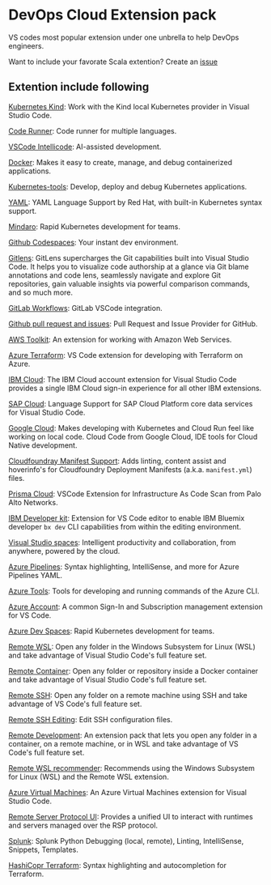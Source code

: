 # DevOps Cloud Extension pack
VS codes most popular extension under one unbrella to help DevOps engineers.


Want to include your favorate Scala extention? Create an [issue](https://github.com/ravioshankar/devops-toolbox/issues)

## Extention include following

[Kubernetes Kind](https://marketplace.visualstudio.com/items?itemName=ms-kubernetes-tools.kind-vscode): Work with the Kind local Kubernetes provider in Visual Studio Code.

[Code Runner](https://marketplace.visualstudio.com/items?itemName=formulahendry.code-runner): Code runner for multiple languages.

[VSCode Intellicode](https://marketplace.visualstudio.com/items?itemName=visualstudioexptteam.vscodeintellicode): AI-assisted development.

[Docker](https://marketplace.visualstudio.com/items?itemName=ms-azuretools.vscode-docker): Makes it easy to create, manage, and debug containerized applications.

[Kubernetes-tools](https://marketplace.visualstudio.com/items?itemName=ms-kubernetes-tools.vscode-kubernetes-tools): Develop, deploy and debug Kubernetes applications.

[YAML](https://marketplace.visualstudio.com/items?itemName=redhat.vscode-yaml): YAML Language Support by Red Hat, with built-in Kubernetes syntax support.

[Mindaro](https://marketplace.visualstudio.com/items?itemName=mindaro.mindaro): Rapid Kubernetes development for teams.

[Github Codespaces](https://marketplace.visualstudio.com/items?itemName=github.codespaces): Your instant dev environment.

[Gitlens](https://marketplace.visualstudio.com/items?itemName=eamodio.gitlens): GitLens supercharges the Git capabilities built into Visual Studio Code. It helps you to visualize code authorship at a glance via Git blame annotations and code lens, seamlessly navigate and explore Git repositories, gain valuable insights via powerful comparison commands, and so much more.

[GitLab Workflows](https://marketplace.visualstudio.com/items?itemName=GitLab.gitlab-workflow): GitLab VSCode integration.

[Github pull request and issues](https://marketplace.visualstudio.com/items?itemName=GitHub.vscode-pull-request-github): Pull Request and Issue Provider for GitHub.

[AWS Toolkit](https://marketplace.visualstudio.com/items?itemName=AmazonWebServices.aws-toolkit-vscode): An extension for working with Amazon Web Services.

[Azure Terraform](https://marketplace.visualstudio.com/items?itemName=ms-azuretools.vscode-azureterraform): VS Code extension for developing with Terraform on Azure.

[IBM Cloud](https://marketplace.visualstudio.com/items?itemName=IBM.ibmcloud-account): The IBM Cloud account extension for Visual Studio Code provides a single IBM Cloud sign-in experience for all other IBM extensions.

[SAP Cloud](https://marketplace.visualstudio.com/items?itemName=SAPSE.vscode-cds): Language Support for SAP Cloud Platform core data services for Visual Studio Code.

[Google Cloud](https://marketplace.visualstudio.com/items?itemName=GoogleCloudTools.cloudcode): Makes developing with Kubernetes and Cloud Run feel like working on local code. Cloud Code from Google Cloud, IDE tools for Cloud Native development.

[Cloudfoundray Manifest Support](https://marketplace.visualstudio.com/items?itemName=Pivotal.vscode-manifest-yaml): Adds linting, content assist and hoverinfo's for Cloudfoundry Deployment Manifests (a.k.a. `manifest.yml`) files.

[Prisma Cloud](https://marketplace.visualstudio.com/items?itemName=PaloAltoNetworksInc.prisma-cloud): VSCode Extension for Infrastructure As Code Scan from Palo Alto Networks.

[IBM Developer kit](https://marketplace.visualstudio.com/items?itemName=IBM.ibm-developer): Extension for VS Code editor to enable IBM Bluemix developer `bx dev` CLI capabilities from within the editing environment.

[Visual Studio spaces](https://marketplace.visualstudio.com/items?itemName=ms-vsonline.vsonline): Intelligent productivity and collaboration, from anywhere, powered by the cloud.

[Azure Pipelines](https://marketplace.visualstudio.com/items?itemName=ms-azure-devops.azure-pipelines): Syntax highlighting, IntelliSense, and more for Azure Pipelines YAML.

[Azure Tools](https://marketplace.visualstudio.com/items?itemName=ms-vscode.azurecli): Tools for developing and running commands of the Azure CLI.

[Azure Account](https://marketplace.visualstudio.com/items?itemName=ms-vscode.azure-account): A common Sign-In and Subscription management extension for VS Code.

[Azure Dev Spaces](https://marketplace.visualstudio.com/items?itemName=azuredevspaces.azds): Rapid Kubernetes development for teams.

[Remote WSL](https://marketplace.visualstudio.com/items?itemName=ms-vscode-remote.remote-wsl): Open any folder in the Windows Subsystem for Linux (WSL) and take advantage of Visual Studio Code's full feature set.

[Remote Container](https://marketplace.visualstudio.com/items?itemName=ms-vscode-remote.remote-containers): Open any folder or repository inside a Docker container and take advantage of Visual Studio Code's full feature set.

[Remote SSH](https://marketplace.visualstudio.com/items?itemName=ms-vscode-remote.remote-ssh): Open any folder on a remote machine using SSH and take advantage of VS Code's full feature set.

[Remote SSH Editing](https://marketplace.visualstudio.com/items?itemName=ms-vscode-remote.remote-ssh-edit): Edit SSH configuration files.

[Remote Development](https://marketplace.visualstudio.com/items?itemName=ms-vscode-remote.vscode-remote-extensionpack): An extension pack that lets you open any folder in a container, on a remote machine, or in WSL and take advantage of VS Code's full feature set.

[Remote WSL recommender](https://marketplace.visualstudio.com/items?itemName=ms-vscode-remote.remote-wsl-recommender): Recommends using the Windows Subsystem for Linux (WSL) and the Remote WSL extension.

[Azure Virtual Machines](https://marketplace.visualstudio.com/items?itemName=ms-azuretools.vscode-azurevirtualmachines): An Azure Virtual Machines extension for Visual Studio Code.

[Remote Server Protocol UI](https://marketplace.visualstudio.com/items?itemName=redhat.vscode-rsp-ui): Provides a unified UI to interact with runtimes and servers managed over the RSP protocol.

[Splunk](https://marketplace.visualstudio.com/items?itemName=Splunk.splunk): Splunk Python Debugging (local, remote), Linting, IntelliSense, Snippets, Templates.

[HashiCopr Terraform](https://marketplace.visualstudio.com/items?itemName=HashiCorp.terraform): Syntax highlighting and autocompletion for Terraform.